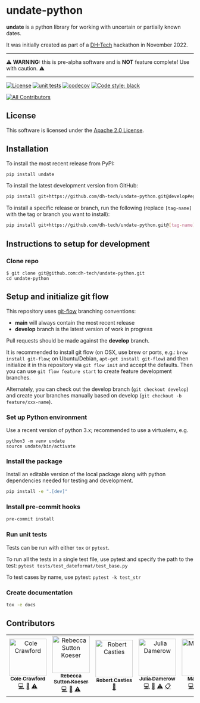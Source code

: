 # undate-python

**undate** is a python library for working with uncertain or partially known dates.

It was initially created as part of a [DH-Tech](https://dh-tech.github.io/) hackathon in November 2022.

---

⚠️ **WARNING:** this is pre-alpha software and is **NOT** feature complete! Use with caution. ⚠️

---


[![License](https://img.shields.io/badge/License-Apache_2.0-blue.svg)](https://opensource.org/licenses/Apache-2.0)
[![unit tests](https://github.com/dh-tech/undate-python/actions/workflows/unit_tests.yml/badge.svg)](https://github.com/dh-tech/undate-python/actions/workflows/unit_tests.yml)
[![codecov](https://codecov.io/gh/dh-tech/undate-python/branch/main/graph/badge.svg?token=GE7HZE8C9D)](https://codecov.io/gh/dh-tech/undate-python)
[![Code style: black](https://img.shields.io/badge/code%20style-black-000000.svg)](https://github.com/psf/black)
<!-- ALL-CONTRIBUTORS-BADGE:START - Do not remove or modify this section -->
[![All Contributors](https://img.shields.io/badge/all_contributors-5-orange.svg?style=flat-square)](#contributors-)
<!-- ALL-CONTRIBUTORS-BADGE:END -->

## License

This software is licensed under the [Apache 2.0 License](LICENSE.md).

## Installation

To install the most recent release from PyPI:
```sh
pip install undate
```

To install the latest development version from GitHub:
```sh
pip install git+https://github.com/dh-tech/undate-python.git@develop#egg=undate
```

To install a specific release or branch, run the following (replace `[tag-name]` with the tag or branch you want to install):
```sh
pip install git+https://github.com/dh-tech/undate-python.git@[tag-name]
```

## Instructions to setup for development

### Clone repo
```
$ git clone git@github.com:dh-tech/undate-python.git
cd undate-python
```

## Setup and initialize git flow

This repository uses [git-flow](https://github.com/nvie/gitflow) branching conventions:
- **main** will always contain the most recent release
- **develop** branch is the latest version of work in progress

Pull requests should be made against the **develop** branch.

It is recommended to install git flow (on OSX, use brew or ports, e.g.: `brew install git-flow`;
on Ubuntu/Debian, `apt-get install git-flow`) and then initialize it in this repository
via `git flow init` and accept the defaults.  Then you can use `git flow feature start`
to create feature development branches.

Alternately, you can check out the develop branch (`git checkout develop`)
and create your branches manually based on develop (`git checkout -b feature/xxx-name`).

### Set up Python environment
Use a recent version of python 3.x; recommended to use a virtualenv, e.g.
```
python3 -m venv undate
source undate/bin/activate
```

### Install the package

Install an editable version of the local package along with python dependencies needed for testing and development.

```sh
pip install -e ".[dev]"
```

### Install pre-commit hooks
```sh
pre-commit install
```

### Run unit tests
Tests can be run with either `tox` or `pytest`.

To run all the tests in a single test file, use pytest and specify the path to the test: `pytest tests/test_dateformat/test_base.py`

To test cases by name, use pytest: `pytest -k test_str`

### Create documentation

```sh
tox -e docs
```

## Contributors

<!-- ALL-CONTRIBUTORS-LIST:START - Do not remove or modify this section -->
<!-- prettier-ignore-start -->
<!-- markdownlint-disable -->
<table>
  <tbody>
    <tr>
      <td align="center"><a href="https://github.com/ColeDCrawford"><img src="https://avatars.githubusercontent.com/u/16374762?v=4?s=100" width="100px;" alt="Cole Crawford"/><br /><sub><b>Cole Crawford</b></sub></a><br /><a href="https://github.com/dh-tech/undate-python/commits?author=ColeDCrawford" title="Code">💻</a> <a href="https://github.com/dh-tech/undate-python/pulls?q=is%3Apr+reviewed-by%3AColeDCrawford" title="Reviewed Pull Requests">👀</a> <a href="https://github.com/dh-tech/undate-python/commits?author=ColeDCrawford" title="Tests">⚠️</a></td>
      <td align="center"><a href="http://rlskoeser.github.io"><img src="https://avatars.githubusercontent.com/u/691231?v=4?s=100" width="100px;" alt="Rebecca Sutton Koeser"/><br /><sub><b>Rebecca Sutton Koeser</b></sub></a><br /><a href="https://github.com/dh-tech/undate-python/commits?author=rlskoeser" title="Code">💻</a> <a href="https://github.com/dh-tech/undate-python/pulls?q=is%3Apr+reviewed-by%3Arlskoeser" title="Reviewed Pull Requests">👀</a> <a href="https://github.com/dh-tech/undate-python/commits?author=rlskoeser" title="Tests">⚠️</a></td>
      <td align="center"><a href="https://github.com/robcast"><img src="https://avatars.githubusercontent.com/u/1488847?v=4?s=100" width="100px;" alt="Robert Casties"/><br /><sub><b>Robert Casties</b></sub></a><br /><a href="#data-robcast" title="Data">🔣</a></td>
      <td align="center"><a href="https://github.com/jdamerow"><img src="https://avatars.githubusercontent.com/u/8881141?v=4?s=100" width="100px;" alt="Julia Damerow"/><br /><sub><b>Julia Damerow</b></sub></a><br /><a href="https://github.com/dh-tech/undate-python/commits?author=jdamerow" title="Code">💻</a> <a href="https://github.com/dh-tech/undate-python/pulls?q=is%3Apr+reviewed-by%3Ajdamerow" title="Reviewed Pull Requests">👀</a> <a href="https://github.com/dh-tech/undate-python/commits?author=jdamerow" title="Tests">⚠️</a> <a href="#eventOrganizing-jdamerow" title="Event Organizing">📋</a></td>
      <td align="center"><a href="https://github.com/maltevogl"><img src="https://avatars.githubusercontent.com/u/20907912?v=4?s=100" width="100px;" alt="Malte Vogl"/><br /><sub><b>Malte Vogl</b></sub></a><br /><a href="https://github.com/dh-tech/undate-python/commits?author=maltevogl" title="Code">💻</a> <a href="https://github.com/dh-tech/undate-python/pulls?q=is%3Apr+reviewed-by%3Amaltevogl" title="Reviewed Pull Requests">👀</a> <a href="https://github.com/dh-tech/undate-python/commits?author=maltevogl" title="Tests">⚠️</a> <a href="https://github.com/dh-tech/undate-python/commits?author=maltevogl" title="Documentation">📖</a></td>
    </tr>
  </tbody>
</table>

<!-- markdownlint-restore -->
<!-- prettier-ignore-end -->

<!-- ALL-CONTRIBUTORS-LIST:END -->
<!-- prettier-ignore-start -->
<!-- markdownlint-disable -->

<!-- markdownlint-restore -->
<!-- prettier-ignore-end -->

<!-- ALL-CONTRIBUTORS-LIST:END -->
